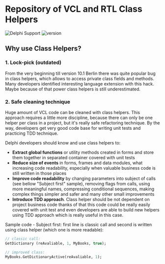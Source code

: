 # Repository of VCL and RTL Class Helpers

![ Delphi Support ](https://img.shields.io/badge/Delphi%20Support-%2010%20..%2010.3%20Rio-blue.svg)
![ version ](https://img.shields.io/badge/version-%201.2-yellow.svg)

## Why use Class Helpers?

### 1. Lock-pick (outdated)

From the very beginning till version 10.1 Berlin there was quite popular bug in class helpers, which allows to access private class fields and methods. Many developers identified interesting language extension with this hack. Maybe because of that power class helpers is still underestimated. 

### 2. Safe cleaning technique

Huge amount of VCL code can be cleaned with class helpers. This approach requires a little more discipline, because there can only be one helper per class in a project, but it's really safe refactoring technique. By the way, developers get very good code base for writing unit tests and practicing TDD technique.

Delphi developers should know and use class helpers to:

- **Extract global functions** or utility methods created in forms and store them together in separated container covered with unit tests
- **Reduce size of events** in forms, frames and data modules, what increasing code readability, especially when valuable business code is still written in those places
- **Improve code readability** by changing parameters into subject of calls (see bellow "Subject first" sample), removing flags from calls, using more meaningful names, compressing conditional sequences, making complex things simpler and safer and many other small improvements
- **Introduce TDD approach**. Class helper should be not dependent on project business code thanks of that this code could be really easily covered with unit test and  even developers are able to build new helpers using TDD approach which is really useful in this case.

Sample code - Subject first: first line is classic call and second is written using class helper (which one is more readable):

```pas
// classic call:
GetDictionary (reAvaliable, 1, MyBooks, true);

// improved class:
MyBooks.GetDictionaryActive(reAvaliable, 1);
```
